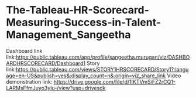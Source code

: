 # The-Tableau-HR-Scorecard-Measuring-Success-in-Talent-Management_Sangeetha
Dashboard link link:https://public.tableau.com/app/profile/sangeetha.murugan/viz/DASHBOARDHRSCORECARD/Dashboard1
Story link:https://public.tableau.com/views/STORY1HRSCORECARD/Story1?:language=en-US&publish=yes&:display_count=n&:origin=viz_share_link
Video demonstration link: https://drive.google.com/file/d/1IKTVmSiFZ2rCQ1-LARMsFfmJuyo3ylu-/view?usp=drivesdk
